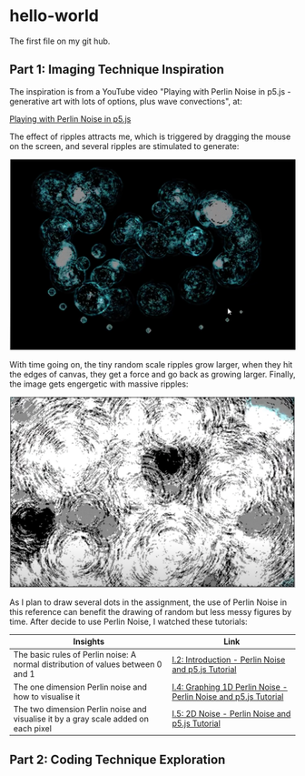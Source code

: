 # hello-world
The first file on my git hub.

## Part 1: Imaging Technique Inspiration

The inspiration is from a YouTube video "Playing with Perlin Noise in p5.js - generative art with lots of options, plus wave convections", at:

[Playing with Perlin Noise in p5.js](https://www.youtube.com/watch?v=CSMcrKouQ3o)

The effect of ripples attracts me, which is triggered by dragging the mouse on the screen, and several ripples are stimulated to generate:

![The stimulation of mouse movement.](Noise1.png)

With time going on, the tiny random scale ripples grow larger, when they hit the edges of canvas, they get a force and go back as growing larger. Finally, the image gets engergetic with massive ripples:

![As time goes by, the effects of massive ripples.](Noise2.png)

As I plan to draw several dots in the assignment, the use of Perlin Noise in this reference can benefit the drawing of random but less messy figures by time. After decide to use Perlin Noise, I watched these tutorials:

| Insights | Link |
| ----------- | ----------- |
| The basic rules of Perlin noise: A normal distribution of values between 0 and 1| [I.2: Introduction - Perlin Noise and p5.js Tutorial](https://www.youtube.com/watch?v=Qf4dIN99e2w) |
| The one dimension Perlin noise and how to visualise it | [I.4: Graphing 1D Perlin Noise - Perlin Noise and p5.js Tutorial](https://www.youtube.com/watch?v=y7sgcFhk6ZM&list=PLRqwX-V7Uu6ZV4yEcW3uDwOgGXKUUsPOM&index=5) |
| The two dimension Perlin noise and visualise it by a gray scale added on each pixel| [I.5: 2D Noise - Perlin Noise and p5.js Tutorial](https://www.youtube.com/watch?v=ikwNrFvnL3g&list=PLRqwX-V7Uu6ZV4yEcW3uDwOgGXKUUsPOM&index=6) |

## Part 2: Coding Technique Exploration
